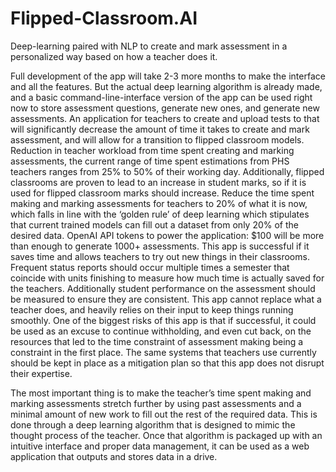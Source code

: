 # Flipped-Classroom.AI
Deep-learning paired with NLP to create and mark assessment in a personalized way based on how a teacher does it. 

Full development of the app will take 2-3 more months to make the interface and all the features. But the actual deep learning algorithm is already made, and a basic command-line-interface version of the app can be used right now to store assessment questions, generate new ones, and generate new assessments. An application for teachers to create and upload tests to that will significantly decrease the amount of time it takes to create and mark assessment, and will allow for a transition to flipped classroom models. Reduction in teacher workload from time spent creating and marking assessments, the current range of time spent estimations from PHS teachers ranges from 25% to 50% of their working day. Additionally, flipped classrooms are proven to lead to an increase in student marks, so if it is used for flipped classroom marks should increase. Reduce the time spent making and marking assessments for teachers to 20% of what it is now, which falls in line with the ‘golden rule’ of deep learning which stipulates that current trained models can fill out a dataset from only 20% of the desired data. OpenAI API tokens to power the application: $100 will be more than enough to generate 1000+ assessments. This app is successful if it saves time and allows teachers to try out new things in their classrooms. Frequent status reports should occur multiple times a semester that coincide with units finishing to measure how much time is actually saved for the teachers. Additionally student performance on the assessment should be measured to ensure they are consistent. This app cannot replace what a teacher does, and heavily relies on their input to keep things running smoothly. One of the biggest risks of this app is that if successful, it could be used as an excuse to continue withholding, and even cut back, on the resources that led to the time constraint of assessment making being a constraint in the first place. The same systems that teachers use currently should be kept in place as a mitigation plan so that this app does not disrupt their expertise. 

The most important thing is to make the teacher’s time spent making and marking assessments stretch further by using past assessments and a minimal amount of new work to fill out the rest of the required data. This is done through a deep learning algorithm that is designed to mimic the thought process of the teacher. Once that algorithm is packaged up with an intuitive interface and proper data management, it can be used as a web application that outputs and stores data in a drive. 
